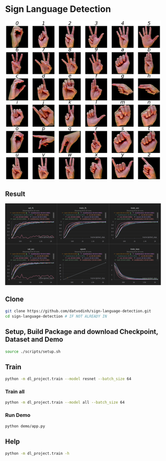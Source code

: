 # Sign Language Detection

![Alt text](img/image.png)

## Result

![Alt text](img/result.png)

## Clone

```bash
git clone https://github.com/datvodinh/sign-language-detection.git
cd sign-language-detection # IF NOT ALREADY IN
```

## Setup, Build Package and download Checkpoint, Dataset and Demo

```bash
source ./scripts/setup.sh
```

## Train

```bash
python -m dl_project.train --model resnet --batch_size 64
```

### Train all

```bash
python -m dl_project.train --model all --batch_size 64
```

### Run Demo

```bash
python demo/app.py
```

## Help

```bash
python -m dl_project.train -h
```
